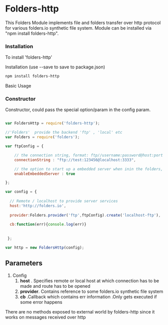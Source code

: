 Folders-http
=============

This Folders Module implements file and folders transfer over http protocol for various folders.io synthetic file system.
Module can be installed via "npm install folders-http".


### Installation 


To install 'folders-http' 

Installation (use --save to save to package.json)

```sh
npm install folders-http
```


Basic Usage


### Constructor

Constructor, could pass the special option/param in the config param.

```js

var FoldersHttp = require('folders-http');

//'Folders'  provide the backend 'ftp' , 'local' etc 
var Folders = require('folders');

var ftpConfig = {

    // the connection string, format: ftp//username:password@host:port
    connectionString : "ftp://test:123456@localhost:3333",

    // the option to start up a embedded server when inin the folders, used in test/debug
    enableEmbeddedServer : true     

};

var config = {
  
  // Remote / localhost to provide server services   
  host:'http://folders.io',
  
  provider:Folders.provider('ftp',ftpConfig).create('localhost-ftp'),
  
  cb:function(err){console.log(err)}
  
 
 };

var http = new FoldersHttp(config);

```

## Parameters

1. Config
	1. **host** . Specifies remote or local host at which connection has to be made and route has to be opened
	2. **provider**. Contains reference to  some folders.io synthetic file system
	3. **cb** .Callback which contains err information .Only gets executed if some error happens
	

There are no methods exposed to external world by folders-http since it works on messages received over http 

